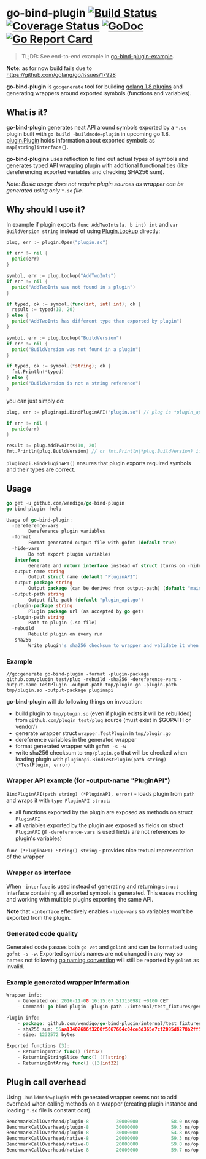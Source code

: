 # go-bind-plugin [![Build Status](https://travis-ci.org/wendigo/go-bind-plugin.svg?branch=master)](https://travis-ci.org/wendigo/go-bind-plugin)&nbsp;[![Coverage Status](https://coveralls.io/repos/github/wendigo/go-bind-plugin/badge.svg?branch=master)](https://coveralls.io/github/wendigo/go-bind-plugin?branch=master)&nbsp;[![GoDoc](https://godoc.org/github.com/wendigo/go-bind-plugin/cli?status.svg)](https://godoc.org/github.com/wendigo/go-bind-plugin/cli)&nbsp;[![Go Report Card](https://goreportcard.com/badge/github.com/wendigo/go-bind-plugin)](https://goreportcard.com/report/github.com/wendigo/go-bind-plugin)

> TL;DR: See end-to-end example in [go-bind-plugin-example](https://github.com/wendigo/go-bind-plugin-example).

**Note**: as for now build fails due to https://github.com/golang/go/issues/17928


**go-bind-plugin** is `go:generate` tool for building [golang 1.8 plugins](https://tip.golang.org/pkg/plugin) and generating wrappers around exported symbols (functions and variables).

## What is it?

**go-bind-plugin** generates neat API around symbols exported by a `*.so` plugin built with `go build -buildmode=plugin` in upcoming go 1.8. [plugin.Plugin](https://tip.golang.org/pkg/plugin/#Plugin) holds information about exported symbols as `map[string]interface{}`.

**go-bind-plugins** uses reflection to find out actual types of symbols and generates typed API wrapping plugin with additional functionalities (like dereferencing exported variables and checking SHA256 sum).

*Note: Basic usage does not require plugin sources as wrapper can be generated using only* `*.so` *file.*

## Why should I use it?

In example if plugin exports `func AddTwoInts(a, b int) int` and `var BuildVersion string` instead of using [Plugin.Lookup](https://tip.golang.org/pkg/plugin/#Plugin.Lookup) directly:

```go
plug, err := plugin.Open("plugin.so")

if err != nil {
  panic(err)
}

symbol, err := plug.Lookup("AddTwoInts")
if err != nil {
  panic("AddTwoInts was not found in a plugin")
}

if typed, ok := symbol.(func(int, int) int); ok {
  result := typed(10, 20)
} else {
  panic("AddTwoInts has different type than exported by plugin")
}

symbol, err := plug.Lookup("BuildVersion")
if err != nil {
  panic("BuildVersion was not found in a plugin")
}

if typed, ok := symbol.(*string); ok {
  fmt.Println(*typed)
} else {
  panic("BuildVersion is not a string reference")
}
```

you can just simply do:

```go
plug, err := pluginapi.BindPluginAPI("plugin.so") // plug is *plugin_api.PluginAPI

if err != nil {
  panic(err)
}

result := plug.AddTwoInts(10, 20)
fmt.Println(plug.BuildVersion) // or fmt.Println(*plug.BuildVersion) if -dereference-vars is not used
```

`pluginapi.BindPluginAPI()` ensures that plugin exports required symbols and their types are correct.

## Usage

```go
go get -u github.com/wendigo/go-bind-plugin
go-bind-plugin -help

Usage of go-bind-plugin:
  -dereference-vars
    	Dereference plugin variables
  -format
    	Format generated output file with gofmt (default true)
  -hide-vars
    	Do not export plugin variables
  -interface
    	Generate and return interface instead of struct (turns on -hide-vars)
  -output-name string
    	Output struct name (default "PluginAPI")
  -output-package string
    	Output package (can be derived from output-path) (default "main")
  -output-path string
    	Output file path (default "plugin_api.go")
  -plugin-package string
    	Plugin package url (as accepted by go get)
  -plugin-path string
    	Path to plugin (.so file)
  -rebuild
    	Rebuild plugin on every run
  -sha256
    	Write plugin's sha256 checksum to wrapper and validate it when loading it
```

### Example
`
//go:generate go-bind-plugin -format -plugin-package github.com/plugin_test/plug -rebuild -sha256 -dereference-vars -output-name TestPlugin -output-path tmp/plugin.go -plugin-path tmp/plugin.so -output-package pluginapi
`

**go-bind-plugin** will do following things on invocation:

- build plugin to `tmp/plugin.so` (even if plugin exists it will be rebuilded) from `github.com/plugin_test/plug` source (must exist in $GOPATH or vendor/)
- generate wrapper struct `wrapper.TestPlugin` in `tmp/plugin.go`
- dereference variables in the generated wrapper
- format generated wrapper with `gofmt -s -w`
- write sha256 checksum to `tmp/plugin.go` that will be checked when loading plugin with `pluginapi.BindTestPlugin(path string) (*TestPlugin, error)`

### Wrapper API example (for -output-name "PluginAPI")

`BindPluginAPI(path string) (*PluginAPI, error)` - loads plugin from `path` and wraps it with `type PluginAPI struct`:
  - all functions exported by the plugin are exposed as methods on struct `PluginAPI`
  - all variables exported by the plugin are exposed as fields on struct `PluginAPI` (if `-dereference-vars` is used fields are not references to plugin's variables)

`func (*PluginAPI) String() string` - provides nice textual representation of the wrapper

### Wrapper as interface

When `-interface` is used instead of generating and returning `struct` interface containing all exported symbols is generated. This eases mocking and working with multiple plugins exporting the same API. 

**Note** that `-interface` effectively enables `-hide-vars` so variables won't be exported from the plugin.

### Generated code quality

Generated code passes both `go vet` and `golint` and can be formatted using `gofmt -s -w`. Exported symbols names are not changed in any way so names not following [go naming convention](https://golang.org/doc/effective_go.html) will still be reported by `golint` as invalid.

### Example generated wrapper information

```go
Wrapper info:
	- Generated on: 2016-11-08 16:15:07.513150982 +0100 CET
	- Command: go-bind-plugin -plugin-path ./internal/test_fixtures/generated/basic_plugin/plugin.so -plugin-package ./internal/test_fixtures/basic_plugin -output-name TestWrapper -output-path ./internal/test_fixtures/generated/basic_plugin/plugin.go -output-package main -sha256 true -format true -rebuild true

Plugin info:
	- package: github.com/wendigo/go-bind-plugin/internal/test_fixtures/basic_plugin
	- sha256 sum: 55aa13402686f3200f5067604c04ce8d365e7cf2095d8278b2ff52ae26df7e6d
	- size: 1232572 bytes

Exported functions (3):
	- ReturningInt32 func() (int32)
	- ReturningStringSlice func() ([]string)
	- ReturningIntArray func() ([3]int32)
```

## Plugin call overhead

Using `-buildmode=plugin` with generated wrapper seems not to add overhead when calling methods on a wrapper (creating plugin instance and loading `*.so` file is constant cost).

```go
BenchmarkCallOverhead/plugin-8         	30000000	        58.0 ns/op	       0 B/op	       0 allocs/op
BenchmarkCallOverhead/plugin-8         	30000000	        59.3 ns/op	       0 B/op	       0 allocs/op
BenchmarkCallOverhead/plugin-8         	30000000	        54.8 ns/op	       0 B/op	       0 allocs/op
BenchmarkCallOverhead/native-8         	20000000	        59.3 ns/op	       0 B/op	       0 allocs/op
BenchmarkCallOverhead/native-8         	20000000	        59.8 ns/op	       0 B/op	       0 allocs/op
BenchmarkCallOverhead/native-8         	20000000	        59.7 ns/op	       0 B/op	       0 allocs/op
```
